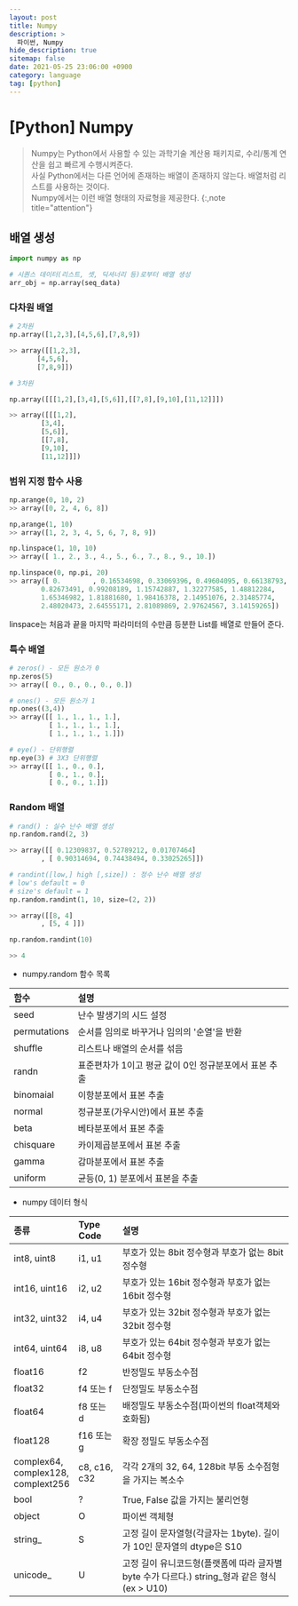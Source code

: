 ```yaml
---
layout: post
title: Numpy
description: >
  파이썬, Numpy
hide_description: true
sitemap: false
date: 2021-05-25 23:06:00 +0900
category: language
tag: [python]
---
```


# [Python] Numpy

> Numpy는 Python에서 사용할 수 있는 과학기술 계산용 패키지로, 수리/통계 연산을 쉽고 빠르게 수행시켜준다.  
> 사실 Python에서는 다른 언어에 존재하는 배열이 존재하지 않는다. 배열처럼 리스트를 사용하는 것이다.  
> Numpy에서는 이런 배열 형태의 자료형을 제공한다.
{:,note title="attention"}

## 배열 생성

```python
import numpy as np

# 시퀀스 데이터(리스트, 셋, 딕셔너리 등)로부터 배열 생성
arr_obj = np.array(seq_data)
```

### 다차원 배열

```python
# 2차원
np.array([1,2,3],[4,5,6],[7,8,9])

>> array([[1,2,3],
       [4,5,6],
       [7,8,9]])

# 3차원

np.array([[[1,2],[3,4],[5,6]],[[7,8],[9,10],[11,12]]])

>> array([[[1,2],
        [3,4],
        [5,6]],
        [[7,8],
        [9,10],
        [11,12]]])
```

### 범위 지정 함수 사용

```python
np.arange(0, 10, 2)
>> array([0, 2, 4, 6, 8])

np,arange(1, 10)
>> array([1, 2, 3, 4, 5, 6, 7, 8, 9])

np.linspace(1, 10, 10)
>> array([ 1., 2., 3., 4., 5., 6., 7., 8., 9., 10.])

np.linspace(0, np.pi, 20)
>> array([ 0.        , 0.16534698, 0.33069396, 0.49604095, 0.66138793,
        0.82673491, 0.99208189, 1.15742887, 1.32277585, 1.48812284, 
        1.65346982, 1.81881680, 1.98416378, 2.14951076, 2.31485774, 
        2.48020473, 2.64555171, 2.81089869, 2.97624567, 3.14159265])
```

linspace는 처음과 끝을 마지막 파라미터의 수만큼 등분한 List를 배열로 만들어 준다.

### 특수 배열

```python
# zeros() - 모든 원소가 0
np.zeros(5)
>> array([ 0., 0., 0., 0., 0.])

# ones() - 모든 원소가 1
np.ones((3,4))
>> array([[ 1., 1., 1., 1.],
          [ 1., 1., 1., 1.],
          [ 1., 1., 1., 1.]])

# eye() - 단위행렬
np.eye(3) # 3X3 단위행렬
>> array([[ 1., 0., 0.],
          [ 0., 1., 0.],
          [ 0., 0., 1.]])
```

### Random 배열

```python
# rand() : 실수 난수 배열 생성
np.random.rand(2, 3)

>> array([[ 0.12309837, 0.52789212, 0.01707464]
        , [ 0.90314694, 0.74438494, 0.33025265]])

# randint([low,] high [,size]) : 정수 난수 배열 생성
# low's default = 0
# size's default = 1
np.random.randint(1, 10, size=(2, 2))

>> array([[8, 4]
        , [5, 4 ]])

np.random.randint(10)

>> 4
```

* numpy.random 함수 목록

|함수|설명|
|:---|:---|
|seed|난수 발생기의 시드 설정|
|permutations|순서를 임의로 바꾸거나 임의의 '순열'을 반환|
|shuffle|리스트나 배열의 순서를 섞음|
|randn|표준편차가 1이고 평균 값이 0인 정규분포에서 표본 추출|
|binomaial|이항분포에서 표본 추출|
|normal|정규분포(가우시안)에서 표본 추출|
|beta|베타분포에서 표본 추출|
|chisquare|카이제곱분포에서 표본 추출|
|gamma|감마분포에서 표본 추출|
|uniform|균등(0, 1) 분포에서 표본을 추출|

* numpy 데이터 형식

|종류|Type Code|설명|
|:---|:---|:---|
|int8, uint8| i1, u1|부호가 있는 8bit 정수형과 부호가 없는 8bit 정수형|
|int16, uint16| i2, u2|부호가 있는 16bit 정수형과 부호가 없는 16bit 정수형|
|int32, uint32|i4, u4|부호가 있는 32bit 정수형과 부호가 없는 32bit 정수형|
|int64, uint64|i8, u8|부호가 있는 64bit 정수형과 부호가 없는 64bit 정수형|
|float16|f2|반정밀도 부동소수점|
|float32|f4 또는 f|단정밀도 부동소수점|
|float64|f8 또는 d|배정밀도 부동소수점(파이썬의 float객체와 호화됨)|
|float128|f16 또는 g|확장 정밀도 부동소수점|
|complex64, <br/> complex128, <br/> complext256|c8, c16, c32|각각 2개의 32, 64, 128bit 부동 소수점형을 가지는 복소수|
|bool|?|True, False 값을 가지는 불리언형|
|object|O|파이썬 객체형|
|string_|S|고정 길이 문자열형(각글자는 1byte). 길이가 10인 문자열의 dtype은 S10|
|unicode_|U|고정 길이 유니코드형(플랫폼에 따라 글자별 byte 수가 다르다.) string_형과 같은 형식(ex > U10)|

